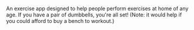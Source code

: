 An exercise app designed to help people perform exercises at home of any age.
If you have a pair of dumbbells, you're all set! (Note: it would help if you could afford to buy a bench to workout.)

